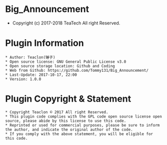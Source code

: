 # Big_Announcement
* Copyright (c) 2017-2018 TeaTech All right Reserved.

# Plugin Information
	* Author: Teaclon(锤子)
	* Open source license: GNU General Public License v3.0
	* Open source storage location: Github and Coding
	* Web from Github: https://github.com/Tommy131/Big_Announcement/
	* Last-Update: 2017-10-17, 22:00
	* Version: 1.0.0

# Plugin Copyright & Statement
	* Copyright Teaclon © 2017 All right Reserved.
	* This plugin code complies with the GPL code open source license open source, please abide by this license to use this code.
	* Reprinted or used for commercial purposes, please be sure to inform the author, and indicate the original author of the code.
	* If you comply with the above statement, you will be eligible for this code.
